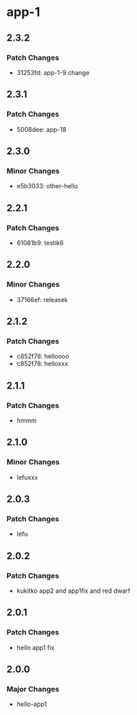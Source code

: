 # app-1

## 2.3.2

### Patch Changes

- 31253fd: app-1-9 change

## 2.3.1

### Patch Changes

- 5008dee: app-18

## 2.3.0

### Minor Changes

- e5b3033: other-hello

## 2.2.1

### Patch Changes

- 61081b9: testik6

## 2.2.0

### Minor Changes

- 37166ef: releasek

## 2.1.2

### Patch Changes

- c852f78: helloooo
- c852f78: helloxxx

## 2.1.1

### Patch Changes

- hmmm

## 2.1.0

### Minor Changes

- lefuxxx

## 2.0.3

### Patch Changes

- lefu

## 2.0.2

### Patch Changes

- kukitko app2 and app1fix and red dwarf

## 2.0.1

### Patch Changes

- hello app1 fix

## 2.0.0

### Major Changes

- hello-app1
